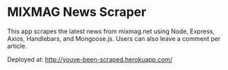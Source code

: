 # MIXMAG News Scraper

This app scrapes the latest news from mixmag.net using Node, Express, Axios, Handlebars, and Mongoose.js. Users can also leave a comment per article.

Deployed at: http://youve-been-scraped.herokuapp.com/
